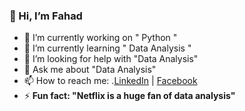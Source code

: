 ### 👋 Hi, I’m Fahad 

- 🔭 I’m currently working on " Python "
- 🌱 I’m currently learning " Data Analysis "
- 🤔 I’m looking for help with "Data Analysis"
- 💬 Ask me about "Data Analysis"
- 📫 How to reach me: .[LinkedIn](https://www.linkedin.com/in/zahranilink/) | [Facebook](https://www.facebook.com/zahranilink/)
- ⚡ **Fun fact: "Netflix is a huge fan of data analysis"**


<!--
**zahranilink/Zahranilink** is a ✨ _special_ ✨ repository because its `README.md` (this file) appears on your GitHub profile.

Here are some ideas to get you started:

- 🔭 I’m currently working on " Python "
- 🌱 I’m currently learning " Data Analysis "
- 👯 I’m looking to collaborate on " Projects "
- 🤔 I’m looking for help with "Data Analysis"
- 💬 Ask me about "Data Analysis"
- 📫 How to reach me: ."Zahranilink(at)gmail.com
- 😄 Pronouns: He/His
- ⚡ Fun fact: "Netflix is a huge fan of data analysis"
